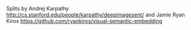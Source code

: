 Splits by Andrej Karpathy http://cs.stanford.edu/people/karpathy/deepimagesent/ and Jamie Ryan Kiros https://github.com/ryankiros/visual-semantic-embedding